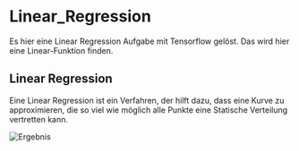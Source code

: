 # Linear_Regression
Es hier eine Linear Regression Aufgabe mit Tensorflow gelöst.
Das wird hier eine Linear-Funktion finden.

## Linear Regression 
Eine Linear Regression ist ein Verfahren, der hilft dazu, dass eine Kurve zu approximieren, die so viel wie möglich alle Punkte eine Statische Verteilung vertretten kann.

![Ergebnis](Linea_Regression/linearregression.png)